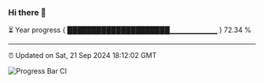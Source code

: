 ### Hi there 👋

⏳ Year progress { █████████████████████▁▁▁▁▁▁▁▁▁ } 72.34 %

---

⏰ Updated on Sat, 21 Sep 2024 18:12:02 GMT

![Progress Bar CI](https://github.com/Shyam-Makwana/GitHub-Actions-Demo/workflows/Progress%20Bar%20CI/badge.svg)
